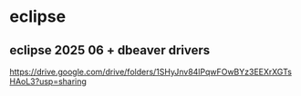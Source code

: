 # eclipse

## eclipse 2025 06 + dbeaver drivers
https://drive.google.com/drive/folders/1SHyJnv84lPqwFOwBYz3EEXrXGTsHAoL3?usp=sharing


